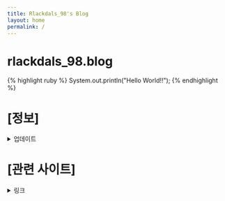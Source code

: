 ```yaml
---
title: Rlackdals_98's Blog
layout: home
permalink: /
---
```


# rlackdals_98.blog

{% highlight ruby %}
System.out.println("Hello World!!");
{% endhighlight %}


# [정보]
<details>
<summary>업데이트</summary>
<div markdown="1">

24-08-18 [블로그 생성]
-> [기존블로그](https://velog.io/@rlackdals_98/posts)에서 블로그 형식의 개인화를 위한 블로그 이동.

24-08-18 [회고 이동 완료]
-> 기존블로그의 '회고'시리즈 이동 완료.

24-08-19 [CS, Project 이동 완료]
-> 기존블로그의 'CS', 'Project' 시리즈 이동 완료.

24-08-20 [링크화, 회고블로그 전환]
-> 가독성의 문제로 회고와 프로젝트만 직접 기술하고, 기술관련 내용은 vlog에서 하이퍼링크 첨부식으로 교체.
-> 회고에 일일 코트 풀이는 백준허브 이용을 통해서 날짜별로 업로드가 아니게 됨.

</div>
</details>




# [관련 사이트]
<details>
<summary>링크</summary>
<div markdown="1">
[Git Hub](https://github.com/Rlackdals981010)
[1일 1문](https://github.com/Rlackdals981010/javacode)
</div>
</details>

